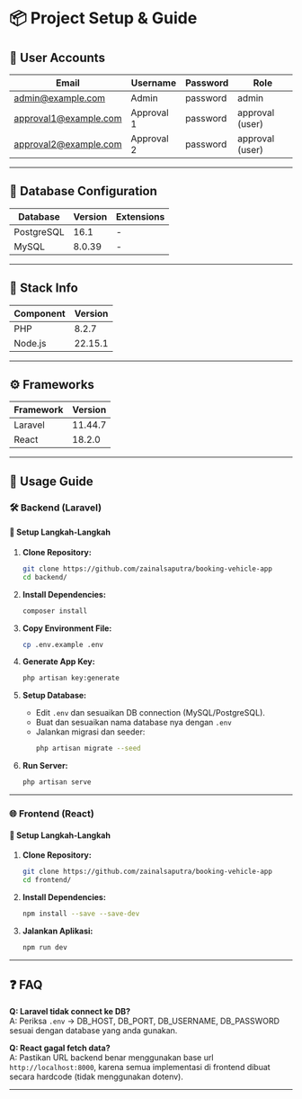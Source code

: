 # 📦 Project Setup & Guide

## 🧾 User Accounts

| Email                | Username     | Password  | Role              |
|---------------------|--------------|-----------|-------------------|
| admin@example.com   | Admin        | password  | admin             |
| approval1@example.com | Approval 1 | password  | approval (user)   |
| approval2@example.com | Approval 2 | password  | approval (user)   |

---

## 💾 Database Configuration

| Database    | Version | Extensions |
|-------------|---------|------------|
| PostgreSQL  | 16.1    | -          |
| MySQL       | 8.0.39  | -          |

---

## 🧰 Stack Info

| Component | Version   |
|-----------|-----------|
| PHP       | 8.2.7     |
| Node.js   | 22.15.1   |

---

## ⚙️ Frameworks

| Framework | Version  |
|-----------|----------|
| Laravel   | 11.44.7  |
| React     | 18.2.0   |

---

## 🚀 Usage Guide

### 🛠️ Backend (Laravel)

#### 🔧 Setup Langkah-Langkah

1. **Clone Repository:**
   ```bash
   git clone https://github.com/zainalsaputra/booking-vehicle-app
   cd backend/
   ```

2. **Install Dependencies:**
   ```bash
   composer install
   ```

3. **Copy Environment File:**
   ```bash
   cp .env.example .env
   ```

4. **Generate App Key:**
   ```bash
   php artisan key:generate
   ```

5. **Setup Database:**
   - Edit `.env` dan sesuaikan DB connection (MySQL/PostgreSQL).
   - Buat dan sesuaikan nama database nya dengan `.env`
   - Jalankan migrasi dan seeder:
     ```bash
     php artisan migrate --seed
     ```

6. **Run Server:**
   ```bash
   php artisan serve
   ```
---

### 🌐 Frontend (React)

#### 🔧 Setup Langkah-Langkah

1. **Clone Repository:**
   ```bash
   git clone https://github.com/zainalsaputra/booking-vehicle-app
   cd frontend/
   ```

2. **Install Dependencies:**
   ```bash
   npm install --save --save-dev
   ```

3. **Jalankan Aplikasi:**
   ```bash
   npm run dev

---

## ❓ FAQ

**Q: Laravel tidak connect ke DB?**  
A: Periksa `.env` → DB_HOST, DB_PORT, DB_USERNAME, DB_PASSWORD sesuai dengan database yang anda gunakan.

**Q: React gagal fetch data?**  
A: Pastikan URL backend benar menggunakan base url `http://localhost:8000`, karena semua implementasi di frontend dibuat secara hardcode (tidak menggunakan dotenv).

---